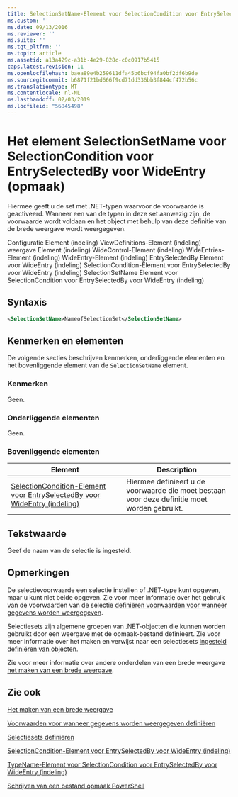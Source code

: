 ```yaml
---
title: SelectionSetName-Element voor SelectionCondition voor EntrySelectedBy voor WideEntry (indeling) | Microsoft Docs
ms.custom: ''
ms.date: 09/13/2016
ms.reviewer: ''
ms.suite: ''
ms.tgt_pltfrm: ''
ms.topic: article
ms.assetid: a13a429c-a31b-4e29-828c-c0c0917b5415
caps.latest.revision: 11
ms.openlocfilehash: baea89e4b259611dfa45b6bcf94fa0bf2df6b9de
ms.sourcegitcommit: b6871f21bd666f9cd71dd336bb3f844cf472b56c
ms.translationtype: MT
ms.contentlocale: nl-NL
ms.lasthandoff: 02/03/2019
ms.locfileid: "56845498"
---
```

# <a name="selectionsetname-element-for-selectioncondition-for-entryselectedby-for-wideentry-format"></a>Het element SelectionSetName voor SelectionCondition voor EntrySelectedBy voor WideEntry (opmaak)

Hiermee geeft u de set met .NET-typen waarvoor de voorwaarde is geactiveerd. Wanneer een van de typen in deze set aanwezig zijn, de voorwaarde wordt voldaan en het object met behulp van deze definitie van de brede weergave wordt weergegeven.

Configuratie Element (indeling) ViewDefinitions-Element (indeling) weergave Element (indeling) WideControl-Element (indeling) WideEntries-Element (indeling) WideEntry-Element (indeling) EntrySelectedBy Element voor WideEntry (indeling) SelectionCondition-Element voor EntrySelectedBy voor WideEntry (indeling) SelectionSetName Element voor SelectionCondition voor EntrySelectedBy voor WideEntry (indeling)

## <a name="syntax"></a>Syntaxis

```xml
<SelectionSetName>NameofSelectionSet</SelectionSetName>
```

## <a name="attributes-and-elements"></a>Kenmerken en elementen

De volgende secties beschrijven kenmerken, onderliggende elementen en het bovenliggende element van de `SelectionSetName` element.

### <a name="attributes"></a>Kenmerken

Geen.

### <a name="child-elements"></a>Onderliggende elementen

Geen.

### <a name="parent-elements"></a>Bovenliggende elementen

|Element|Description|
|-------------|-----------------|
|[SelectionCondition-Element voor EntrySelectedBy voor WideEntry (indeling)](./selectioncondition-element-for-entryselectedby-for-widecontrol-format.md)|Hiermee definieert u de voorwaarde die moet bestaan voor deze definitie moet worden gebruikt.|

## <a name="text-value"></a>Tekstwaarde

Geef de naam van de selectie is ingesteld.

## <a name="remarks"></a>Opmerkingen

De selectievoorwaarde een selectie instellen of .NET-type kunt opgeven, maar u kunt niet beide opgeven. Zie voor meer informatie over het gebruik van de voorwaarden van de selectie [definiëren voorwaarden voor wanneer gegevens worden weergegeven](./defining-conditions-for-displaying-data.md).

Selectiesets zijn algemene groepen van .NET-objecten die kunnen worden gebruikt door een weergave met de opmaak-bestand definieert. Zie voor meer informatie over het maken en verwijst naar een selectiesets [ingesteld definiëren van objecten](./defining-selection-sets.md).

Zie voor meer informatie over andere onderdelen van een brede weergave [het maken van een brede weergave](./creating-a-wide-view.md).

## <a name="see-also"></a>Zie ook

[Het maken van een brede weergave](./creating-a-wide-view.md)

[Voorwaarden voor wanneer gegevens worden weergegeven definiëren](./defining-conditions-for-displaying-data.md)

[Selectiesets definiëren](./defining-selection-sets.md)

[SelectionCondition-Element voor EntrySelectedBy voor WideEntry (indeling)](./selectioncondition-element-for-entryselectedby-for-widecontrol-format.md)

[TypeName-Element voor SelectionCondition voor EntrySelectedBy voor WideEntry (indeling)](./typename-element-for-selectioncondition-for-entryselectedby-for-widecontrol-format.md)

[Schrijven van een bestand opmaak PowerShell](./writing-a-powershell-formatting-file.md)
